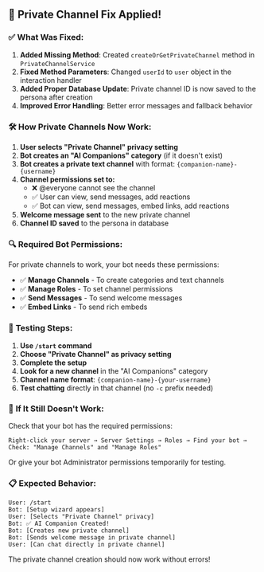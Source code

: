 ## 🔧 Private Channel Fix Applied!

### ✅ **What Was Fixed:**

1. **Added Missing Method**: Created `createOrGetPrivateChannel` method in `PrivateChannelService`
2. **Fixed Method Parameters**: Changed `userId` to `user` object in the interaction handler
3. **Added Proper Database Update**: Private channel ID is now saved to the persona after creation
4. **Improved Error Handling**: Better error messages and fallback behavior

### 🛠️ **How Private Channels Now Work:**

1. **User selects "Private Channel" privacy setting**
2. **Bot creates an "AI Companions" category** (if it doesn't exist)
3. **Bot creates a private text channel** with format: `{companion-name}-{username}`
4. **Channel permissions set to:**
   - ❌ @everyone cannot see the channel
   - ✅ User can view, send messages, add reactions
   - ✅ Bot can view, send messages, embed links, add reactions
5. **Welcome message sent** to the new private channel
6. **Channel ID saved** to the persona in database

### 🔍 **Required Bot Permissions:**

For private channels to work, your bot needs these permissions:
- ✅ **Manage Channels** - To create categories and text channels
- ✅ **Manage Roles** - To set channel permissions
- ✅ **Send Messages** - To send welcome messages
- ✅ **Embed Links** - To send rich embeds

### 🧪 **Testing Steps:**

1. **Use `/start` command**
2. **Choose "Private Channel" as privacy setting**
3. **Complete the setup**
4. **Look for a new channel** in the "AI Companions" category
5. **Channel name format**: `{companion-name}-{your-username}`
6. **Test chatting** directly in that channel (no `-c` prefix needed)

### 🚨 **If It Still Doesn't Work:**

Check that your bot has the required permissions:
```
Right-click your server → Server Settings → Roles → Find your bot → 
Check: "Manage Channels" and "Manage Roles"
```

Or give your bot Administrator permissions temporarily for testing.

### 📋 **Expected Behavior:**

```
User: /start
Bot: [Setup wizard appears]
User: [Selects "Private Channel" privacy]
Bot: ✅ AI Companion Created!
Bot: [Creates new private channel]
Bot: [Sends welcome message in private channel]
User: [Can chat directly in private channel]
```

The private channel creation should now work without errors!
